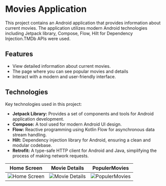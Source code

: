 # Movies Application

This project contains an Android application that provides information about current movies. The application utilizes modern Android technologies including Jetpack library, Compose, Flow, Hilt for Dependency Injection.TMDb APIs were used.

## Features

- View detailed information about current movies.
- The page where you can see popular movies and details
- Interact with a modern and user-friendly interface.

## Technologies

Key technologies used in this project:

- **Jetpack Library:** Provides a set of components and tools for Android application development.
- **Compose:** A tool used for modern Android UI design.
- **Flow:** Reactive programming using Kotlin Flow for asynchronous data stream handling.
- **Hilt:** Dependency injection library for Android, ensuring a clean and modular codebase.
- **Retrofit:** A type-safe HTTP client for Android and Java, simplifying the process of making network requests.

| Home Screen | Movie Details | PopulerMovies |
|-------------|---------------|-----------|
| ![Home Screen](https://github.com/ErsemSaygi/MoviesApp/assets/117079966/d9be2498-b3b1-4a72-a8e5-098c82df5c9f) | ![Movie Details](https://github.com/ErsemSaygi/MoviesApp/assets/117079966/93a802ad-e364-4cb2-95e6-c7b4728bccff) | ![PopulerMovies](https://github.com/ErsemSaygi/MoviesApp/assets/117079966/cf6e7715-0013-40cd-b9b9-d8304e524fb5) |


